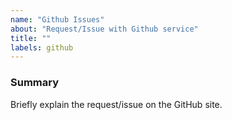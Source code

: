 ```yaml
---
name: "Github Issues"
about: "Request/Issue with Github service"
title: ""
labels: github
---
```


### Summary

Briefly explain the request/issue on the GitHub site.
